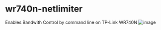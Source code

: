 # wr740n-netlimiter
Enables Bandwith Control by command line on TP-Link WR740N
![image](https://user-images.githubusercontent.com/8663061/68337175-af1e3480-00be-11ea-9e1d-ecd58c8487f1.png)
